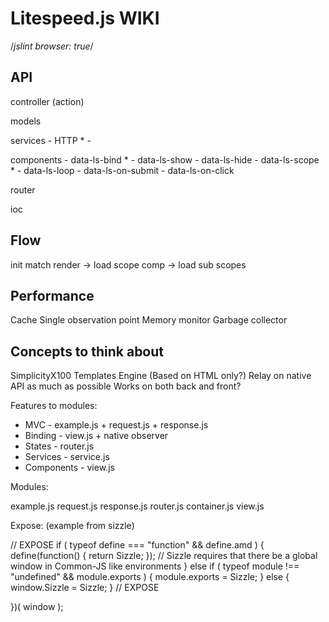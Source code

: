 # Litespeed.js WIKI

/*jslint browser: true*/

API
---

controller (action)

models

services
    - HTTP *
    -

components
    - data-ls-bind *
    - data-ls-show
    - data-ls-hide
    - data-ls-scope *
    - data-ls-loop
    - data-ls-on-submit
    - data-ls-on-click

router

ioc

Flow
---

init
match
render -> load scope comp -> load sub scopes

Performance
---
Cache
Single observation point
Memory monitor
Garbage collector

Concepts to think about
---

SimplicityX100
Templates Engine (Based on HTML only?)
Relay on native API as much as possible
Works on both back and front?

Features to modules:

 * MVC - example.js + request.js + response.js
 * Binding - view.js + native observer
 * States - router.js
 * Services - service.js
 * Components - view.js

Modules:

example.js
request.js
response.js
router.js
container.js
view.js

Expose: (example from sizzle)

 // EXPOSE
 if ( typeof define === "function" && define.amd ) {
 define(function() { return Sizzle; });
 // Sizzle requires that there be a global window in Common-JS like environments
 } else if ( typeof module !== "undefined" && module.exports ) {
 module.exports = Sizzle;
 } else {
 window.Sizzle = Sizzle;
 }
 // EXPOSE

 })( window );

